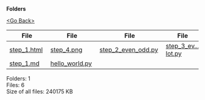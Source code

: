 **Folders**

[&lt;Go Back&gt;](../right.html)

<table><thead><tr class="header"><th><strong>File</strong></th><th><strong>File</strong></th><th><strong>File</strong></th><th><strong>File</strong></th></tr></thead><tbody><tr class="odd"><td><a href="step_1.html">step_1.html</a> </td><td><a href="step_4.png">step_4.png</a> </td><td><a href="step_2_even_odd.py">step_2_even_odd.py</a> </td><td><a href="step_3_even_odd_a_lot.py">step_3_ev…lot.py</a> </td></tr><tr class="even"><td><a href="step_1.md">step_1.md</a> </td><td><a href="hello_world.py">hello_world.py</a> </td><td></td><td></td></tr></tbody></table>

Folders: 1  
Files: 6  
Size of all files: 240175 KB
